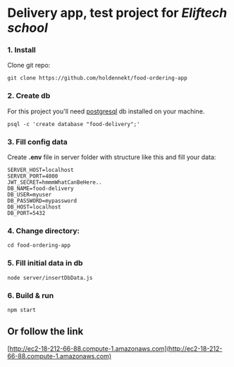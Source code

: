 # Delivery app, test project for *Eliftech school*

### 1. Install

Clone git repo:

```
git clone https://github.com/holdennekt/food-ordering-app
```

### 2. Create db

For this project you'll need [postgresql](https://www.postgresql.org/download) db installed on your machine.

```
psql -c 'create database "food-delivery";'
```

### 3. Fill config data

Create **.env** file in server folder with structure like this and fill your data:

```
SERVER_HOST=localhost
SERVER_PORT=4000
JWT_SECRET=hmmmWhatCanBeHere..
DB_NAME=food-delivery
DB_USER=myuser
DB_PASSWORD=mypassword
DB_HOST=localhost
DB_PORT=5432
```

### 4. Change directory:

```
cd food-ordering-app
```

### 5. Fill initial data in db

```
node server/insertDbData.js
```

### 6. Build & run

```
npm start
```

## Or follow the link
[http://ec2-18-212-66-88.compute-1.amazonaws.com](http://ec2-18-212-66-88.compute-1.amazonaws.com)
